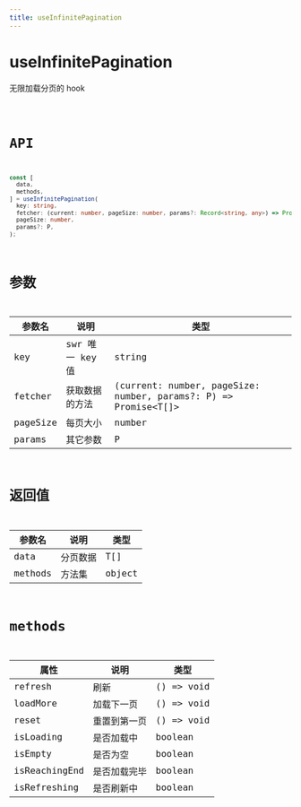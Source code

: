 ```yaml
---
title: useInfinitePagination
---
```


# useInfinitePagination

无限加载分页的 hook

<code src="./index.tsx">

# API

```typescript
const [
  data,
  methods,
] = useInfinitePagination(
  key: string,
  fetcher: (current: number, pageSize: number, params?: Record<string, any>) => Promise<T[], P = Record<string, any>>,
  pageSize: number,
  params?: P,
);
```

# 参数

| 参数名   | 说明            | 类型                                                            |
| -------- | --------------- | --------------------------------------------------------------- |
| key      | swr 唯一 key 值 | string                                                          |
| fetcher  | 获取数据的方法  | (current: number, pageSize: number, params?: P) => Promise<T[]> |
| pageSize | 每页大小        | number                                                          |
| params   | 其它参数        | P                                                               |

# 返回值

| 参数名  | 说明     | 类型   |
| ------- | -------- | ------ |
| data    | 分页数据 | T[]    |
| methods | 方法集   | object |

# methods

| 属性          | 说明         | 类型       |
| ------------- | ------------ | ---------- |
| refresh       | 刷新         | () => void |
| loadMore      | 加载下一页   | () => void |
| reset         | 重置到第一页 | () => void |
| isLoading     | 是否加载中   | boolean    |
| isEmpty       | 是否为空     | boolean    |
| isReachingEnd | 是否加载完毕 | boolean    |
| isRefreshing  | 是否刷新中   | boolean    |

